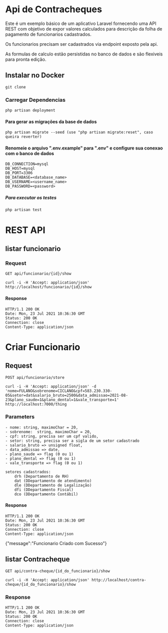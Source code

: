 # Api de Contracheques

Este é um exemplo básico de um aplicativo Laravel fornecendo uma API REST com objetivo de expor valores calculados para descrição da folha de pagamento de funcionarios cadastrados.

Os funcionarios precisam ser cadastrados via endpoint exposto pela api.

As formulas de calculo estão persistidas no banco de dados e são flexiveis para pronta edição. 

## Instalar no Docker

    git clone

### Carregar Dependencias

    php artisan deployment

#### Para gerar as migrações da base de dados

    php artisan migrate --seed (use "php artisan migrate:reset", caso queira reverter)

#### Renomeie o arquivo ".env.example" para ".env" e configure sua conexao com o banco de dados
    DB_CONNECTION=mysql
    DB_HOST=mysql
    DB_PORT=3306
    DB_DATABASE=<database_name>
    DB_USERNAME=<username_name>
    DB_PASSWORD=<password>

##### Para executar os testes

    php artisan test

# REST API

## listar funcionario

### Request

`GET api/funcionario/{id}/show`

    curl -i -H 'Accept: application/json' http://localhost/funcionario/{id}/show

#### Response

    HTTP/1.1 200 OK
    Date: Mon, 23 Jul 2021 10:36:30 GMT
    Status: 200 OK
    Connection: close
    Content-Type: application/json

# Criar Funcionario

## Request

`POST api/funcionario/store`

    curl -i -H 'Accept: application/json' -d 'nome=FULANO&sobrenome=CICLANO&cpf=583.230.330-05&setor=dat&salario_bruto=2500&data_admissao=2021-08-23&plano_saude=1&plano_dental=1&vale_transporte=1' http://localhost:7000/thing

### Parameters

    - nome: string, maximoChar = 20,
    - sobrenome:  string, maximoChar = 20,
    - cpf: string, precisa ser um cpf valido,
    - setor: string, precisa ser a sigla de um setor cadastrado
    - salario_bruto => unsigned float,
    - data_admissao => date,
    - plano_saude => flag (0 ou 1)    
    - plano_dental => flag (0 ou 1)   
    - vale_transporte => flag (0 ou 1) 

    setores cadastrados:
        drh (Departamento de RH)
        dat (DDepartamento de atendimento)
        dle (DDepartamento de Legalização)
        dfi (DDepartamento Fiscal)
        dco (DDepartamento Contábil)

#### Response

    HTTP/1.1 200 OK
    Date: Mon, 23 Jul 2021 10:36:30 GMT
    Status: 200 OK
    Connection: close
    Content-Type: application/json

   {"message":"Funcionario Criado com Sucesso"}

## listar Contracheque

`GET api/contra-cheque/{id_do_funcionario}/show`

    curl -i -H 'Accept: application/json' http://localhost/contra-cheque/{id_do_funcionario}/show

### Response

    HTTP/1.1 200 OK
    Date: Mon, 23 Jul 2021 10:36:30 GMT
    Status: 200 OK
    Connection: close
    Content-Type: application/json